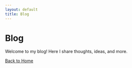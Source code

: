 ```yaml
---
layout: default
title: Blog
---
```


# Blog
Welcome to my blog! Here I share thoughts, ideas, and more.

[Back to Home](../index.md)
